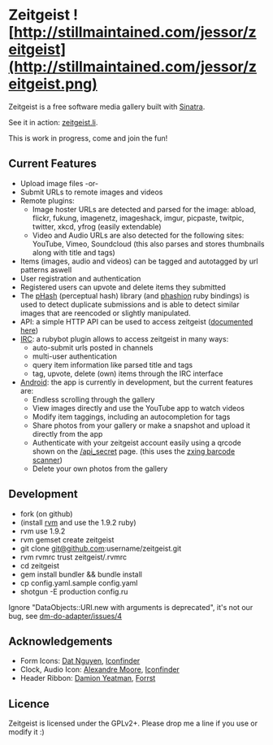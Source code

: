 Zeitgeist ![http://stillmaintained.com/jessor/zeitgeist](http://stillmaintained.com/jessor/zeitgeist.png)
=========

Zeitgeist is a free software media gallery built with [Sinatra](http://www.sinatrarb.com).

See it in action: [zeitgeist.li](http://zeitgeist.li).

This is work in progress, come and join the fun!


Current Features
----------------

* Upload image files -or-
* Submit URLs to remote images and videos
* Remote plugins:
  * Image hoster URLs are detected and parsed for the image: abload, flickr, fukung, imagenetz, imageshack, imgur, picpaste, twitpic, twitter, xkcd, yfrog (easily extendable)
  * Video and Audio URLs are also detected for the following sites: YouTube, Vimeo, Soundcloud (this also parses and stores thumbnails along with title and tags)
* Items (images, audio and videos) can be tagged and autotagged by url patterns aswell
* User registration and authentication
* Registered users can upvote and delete items they submitted
* The [pHash](http://www.phash.org/) (perceptual hash) library (and [phashion](https://github.com/mperham/phashion) ruby bindings) is used to detect duplicate submissions and is able to detect similar images that are reencoded or slightly manipulated.
* API: a simple HTTP API can be used to access zeitgeist ([documented here](https://github.com/jessor/zeitgeist/wiki/API-Documentation))
* [IRC](https://github.com/4poc/rbot-plugins/blob/master/zg.rb): a rubybot plugin allows to access zeitgeist in many ways:
  * auto-submit urls posted in channels
  * multi-user authentication
  * query item information like parsed title and tags
  * tag, upvote, delete (own) items through the IRC interface
* [Android](https://github.com/4poc/zeitgeist-android): the app is currently in development, but the current features are:
  * Endless scrolling through the gallery
  * View images directly and use the YouTube app to watch videos
  * Modify item taggings, including an autocompletion for tags
  * Share photos from your gallery or make a snapshot and upload it directly from the app
  * Authenticate with your zeitgeist account easily using a qrcode shown on the [/api_secret](http://zeitgeist.li/api_secret) page. (this uses the [zxing barcode scanner](http://code.google.com/p/zxing))
  * Delete your own photos from the gallery

Development
-----------

* fork (on github)
* (install [rvm](http://rvm.beginrescueend.com/) and use the 1.9.2 ruby)
* rvm use 1.9.2
* rvm gemset create zeitgeist
* git clone git@github.com:username/zeitgeist.git
* rvm rvmrc trust zeitgeist/.rvmrc
* cd zeitgeist
* gem install bundler && bundle install
* cp config.yaml.sample config.yaml
* shotgun -E production config.ru

Ignore "DataObjects::URI.new with arguments is deprecated", it's not our bug, see [dm-do-adapter/issues/4](https://github.com/datamapper/dm-do-adapter/issues/4)


Acknowledgements
----------------

* Form Icons: [Dat Nguyen](http://splashyfish.com/), [Iconfinder](http://www.iconfinder.com/search/?q=iconset%3AsplashyIcons)
* Clock, Audio Icon: [Alexandre Moore](http://sa-ki.deviantart.com/), [Iconfinder](http://www.iconfinder.com/search/?q=iconset%3Anuove)
* Header Ribbon: [Damion Yeatman](http://twitter.com/#!/DamYeatman), [Forrst](http://forrst.com/posts/CSS3_Ribbon-DcL)


Licence
-------

Zeitgeist is licensed under the GPLv2+. Please drop me a line if you use or modify it :)
